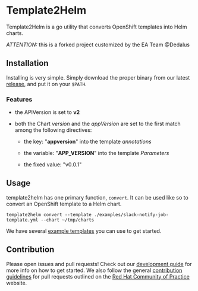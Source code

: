 # Template2Helm

Template2Helm is a go utility that converts OpenShift templates into Helm charts.

*ATTENTION:* this is a forked project customized by the EA Team @Dedalus

## Installation

Installing is very simple. Simply download the proper binary from our latest [release](https://github.com/dedalus-enterprise-architect/template2helm/releases), and put it on your `$PATH`.

### Features

* the APIVersion is set to __v2__

* both the Chart _version_ and the _appVersion_ are set to the first match among the following directives:

    * the key: "__appversion__" into the template _annotations_

    * the variable: "__APP_VERSION__" into the template _Parameters_

    * the fixed value: "v0.0.1"

## Usage

template2helm has one primary function, `convert`. It can be used like so to convert an OpenShift template to a Helm chart.

```
template2helm convert --template ./examples/slack-notify-job-template.yml --chart ~/tmp/charts
```

We have several [example templates](./examples/) you can use to get started.

## Contribution

Please open issues and pull requests! Check out our [development guide](./docs/dev_guide.md) for more info on how to get started. We also follow the general [contribution guidelines](https://redhat-cop.github.io/contrib/) for pull requests outlined on the [Red Hat Community of Practice](https://redhat-cop.github.io) website.

